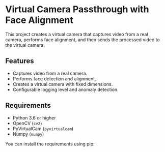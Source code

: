 # Virtual Camera Passthrough with Face Alignment

This project creates a virtual camera that captures video from a real camera, performs face alignment, and then sends the processed video to the virtual camera.

## Features

-   Captures video from a real camera.
-   Performs face detection and alignment.
-   Creates a virtual camera with fixed dimensions.
-   Configurable logging level and anomaly detection.

## Requirements

-   Python 3.6 or higher
-   OpenCV (`cv2`)
-   PyVirtualCam (`pyvirtualcam`)
-   Numpy (`numpy`)

You can install the requirements using pip:


